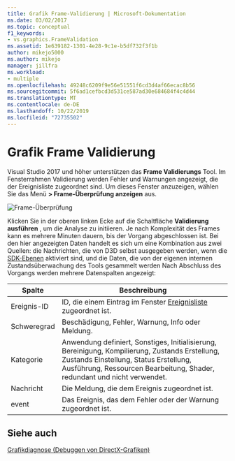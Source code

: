 ```yaml
---
title: Grafik Frame-Validierung | Microsoft-Dokumentation
ms.date: 03/02/2017
ms.topic: conceptual
f1_keywords:
- vs.graphics.FrameValidation
ms.assetid: 1e639182-1301-4e28-9c1e-b5df732f3f1b
author: mikejo5000
ms.author: mikejo
manager: jillfra
ms.workload:
- multiple
ms.openlocfilehash: 49248c6209f9e56e51551f6cd3d4af66ecac8b56
ms.sourcegitcommit: 5f6ad1cefbcd3d531ce587ad30e684684f4c4d44
ms.translationtype: MT
ms.contentlocale: de-DE
ms.lasthandoff: 10/22/2019
ms.locfileid: "72735502"
---
```

# <a name="graphics-frame-validation"></a>Grafik Frame Validierung
<!-- VERSIONLESS -->
Visual Studio 2017 und höher unterstützen das **Frame Validierungs** Tool.  Im Fensterrahmen Validierung werden Fehler und Warnungen angezeigt, die der Ereignisliste zugeordnet sind.  Um dieses Fenster anzuzeigen, wählen Sie das Menü **> Frame-Überprüfung anzeigen** aus.

![Frame-Überprüfung](media/gfx_diag_frame_validation.png)

Klicken Sie in der oberen linken Ecke auf die Schaltfläche **Validierung ausführen** , um die Analyse zu initiieren.  Je nach Komplexität des Frames kann es mehrere Minuten dauern, bis der Vorgang abgeschlossen ist.  Bei den hier angezeigten Daten handelt es sich um eine Kombination aus zwei Quellen: die Nachrichten, die von D3D selbst ausgegeben werden, wenn die [SDK-Ebenen](/windows/desktop/direct3d11/overviews-direct3d-11-devices-layers) aktiviert sind, und die Daten, die von der eigenen internen Zustandsüberwachung des Tools gesammelt werden Nach Abschluss des Vorgangs werden mehrere Datenspalten angezeigt:

| **Spalte** | **Beschreibung** |
|------------| - |
| Ereignis-ID | ID, die einem Eintrag im Fenster [Ereignisliste](graphics-event-list.md) zugeordnet ist. |
| Schweregrad | Beschädigung, Fehler, Warnung, Info oder Meldung. |
| Kategorie | Anwendung definiert, Sonstiges, Initialisierung, Bereinigung, Kompilierung, Zustands Erstellung, Zustands Einstellung, Status Erstellung, Ausführung, Ressourcen Bearbeitung, Shader, redundant und nicht verwendet. |
| Nachricht | Die Meldung, die dem Ereignis zugeordnet ist. |
| event | Das Ereignis, das dem Fehler oder der Warnung zugeordnet ist. |

## <a name="see-also"></a>Siehe auch
[Grafikdiagnose (Debuggen von DirectX-Grafiken)](visual-studio-graphics-diagnostics.md)
<!-- /VERSIONLESS -->